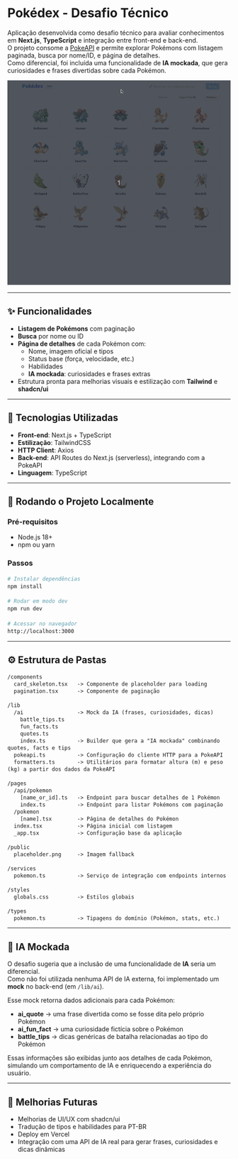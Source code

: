 # Pokédex - Desafio Técnico

Aplicação desenvolvida como desafio técnico para avaliar conhecimentos em **Next.js**, **TypeScript** e integração entre front-end e back-end.  
O projeto consome a [PokeAPI](https://pokeapi.co/) e permite explorar Pokémons com listagem paginada, busca por nome/ID, e página de detalhes.  
Como diferencial, foi incluída uma funcionalidade de **IA mockada**, que gera curiosidades e frases divertidas sobre cada Pokémon.

![Demonstração do Projeto](.github/assets/demo.gif)

---

## ✨ Funcionalidades

- **Listagem de Pokémons** com paginação
- **Busca** por nome ou ID
- **Página de detalhes** de cada Pokémon com:
  - Nome, imagem oficial e tipos
  - Status base (força, velocidade, etc.)
  - Habilidades
  - **IA mockada**: curiosidades e frases extras
- Estrutura pronta para melhorias visuais e estilização com **Tailwind** e **shadcn/ui**

---

## 🧱 Tecnologias Utilizadas

- **Front-end**: Next.js + TypeScript
- **Estilização**: TailwindCSS 
- **HTTP Client**: Axios
- **Back-end**: API Routes do Next.js (serverless), integrando com a PokeAPI
- **Linguagem**: TypeScript

---

## 🚀 Rodando o Projeto Localmente

### Pré-requisitos
- Node.js 18+
- npm ou yarn

### Passos
```bash
# Instalar dependências
npm install

# Rodar em modo dev
npm run dev

# Acessar no navegador
http://localhost:3000
```
--- 

## ⚙️ Estrutura de Pastas
```
/components
  card_skeleton.tsx   -> Componente de placeholder para loading
  pagination.tsx      -> Componente de paginação

/lib
  /ai                 -> Mock da IA (frases, curiosidades, dicas)
    battle_tips.ts
    fun_facts.ts
    quotes.ts
    index.ts          -> Builder que gera a "IA mockada" combinando quotes, facts e tips
  pokeapi.ts          -> Configuração do cliente HTTP para a PokeAPI
  formatters.ts       -> Utilitários para formatar altura (m) e peso (kg) a partir dos dados da PokeAPI

/pages
  /api/pokemon
    [name_or_id].ts   -> Endpoint para buscar detalhes de 1 Pokémon
    index.ts          -> Endpoint para listar Pokémons com paginação
  /pokemon
    [name].tsx        -> Página de detalhes do Pokémon
  index.tsx           -> Página inicial com listagem
  _app.tsx            -> Configuração base da aplicação

/public
  placeholder.png     -> Imagem fallback

/services
  pokemon.ts          -> Serviço de integração com endpoints internos

/styles
  globals.css         -> Estilos globais

/types
  pokemon.ts          -> Tipagens do domínio (Pokémon, stats, etc.)
```

---

## 🤖 IA Mockada

O desafio sugeria que a inclusão de uma funcionalidade de **IA** seria um diferencial.  
Como não foi utilizada nenhuma API de IA externa, foi implementado um **mock** no back-end (em `/lib/ai`).

Esse mock retorna dados adicionais para cada Pokémon:

- **ai_quote** → uma frase divertida como se fosse dita pelo próprio Pokémon  
- **ai_fun_fact** → uma curiosidade fictícia sobre o Pokémon  
- **battle_tips** → dicas genéricas de batalha relacionadas ao tipo do Pokémon  

Essas informações são exibidas junto aos detalhes de cada Pokémon, simulando um comportamento de IA e enriquecendo a experiência do usuário.

---
## 🚧 Melhorias Futuras
- Melhorias de UI/UX com shadcn/ui
- Tradução de tipos e habilidades para PT-BR
- Deploy em Vercel
- Integração com uma API de IA real para gerar frases, curiosidades e dicas dinâmicas
